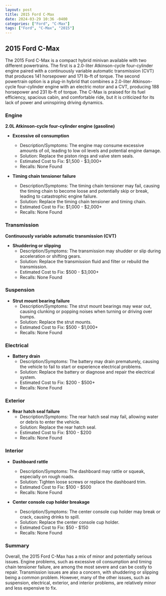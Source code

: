 ```yaml
---
layout: post
title: 2015 Ford C-Max
date: 2024-03-29 10:36 -0400
categories: ["Ford", "C-Max"]
tags: ["Ford", "C-Max", "2015"]
---
```

## 2015 Ford C-Max

The 2015 Ford C-Max is a compact hybrid minivan available with two different powertrains. The first is a 2.0-liter Atkinson-cycle four-cylinder engine paired with a continuously variable automatic transmission (CVT) that produces 141 horsepower and 171 lb-ft of torque. The second powertrain option is a plug-in hybrid that combines a 2.0-liter Atkinson-cycle four-cylinder engine with an electric motor and a CVT, producing 188 horsepower and 231 lb-ft of torque. The C-Max is praised for its fuel efficiency, spacious cabin, and comfortable ride, but it is criticized for its lack of power and uninspiring driving dynamics.

### Engine

**2.0L Atkinson-cycle four-cylinder engine (gasoline)**

- **Excessive oil consumption**
   - Description/Symptoms: The engine may consume excessive amounts of oil, leading to low oil levels and potential engine damage.
   - Solution: Replace the piston rings and valve stem seals.
   - Estimated Cost to Fix: $1,500 - $3,000+
   - Recalls: None Found

- **Timing chain tensioner failure**
   - Description/Symptoms: The timing chain tensioner may fail, causing the timing chain to become loose and potentially skip or break, leading to catastrophic engine failure.
   - Solution: Replace the timing chain tensioner and timing chain.
   - Estimated Cost to Fix: $1,000 - $2,000+
   - Recalls: None Found

### Transmission

**Continuously variable automatic transmission (CVT)**

- **Shuddering or slipping**
   - Description/Symptoms: The transmission may shudder or slip during acceleration or shifting gears.
   - Solution: Replace the transmission fluid and filter or rebuild the transmission.
   - Estimated Cost to Fix: $500 - $3,000+
   - Recalls: None Found

### Suspension

- **Strut mount bearing failure**
   - Description/Symptoms: The strut mount bearings may wear out, causing clunking or popping noises when turning or driving over bumps.
   - Solution: Replace the strut mounts.
   - Estimated Cost to Fix: $500 - $1,000+
   - Recalls: None Found

### Electrical

- **Battery drain**
   - Description/Symptoms: The battery may drain prematurely, causing the vehicle to fail to start or experience electrical problems.
   - Solution: Replace the battery or diagnose and repair the electrical system.
   - Estimated Cost to Fix: $200 - $500+
   - Recalls: None Found

### Exterior

- **Rear hatch seal failure**
   - Description/Symptoms: The rear hatch seal may fail, allowing water or debris to enter the vehicle.
   - Solution: Replace the rear hatch seal.
   - Estimated Cost to Fix: $100 - $200
   - Recalls: None Found

### Interior

- **Dashboard rattle**
   - Description/Symptoms: The dashboard may rattle or squeak, especially on rough roads.
   - Solution: Tighten loose screws or replace the dashboard trim.
   - Estimated Cost to Fix: $100 - $500
   - Recalls: None Found

- **Center console cup holder breakage**
   - Description/Symptoms: The center console cup holder may break or crack, causing drinks to spill.
   - Solution: Replace the center console cup holder.
   - Estimated Cost to Fix: $50 - $150
   - Recalls: None Found

### Summary

Overall, the 2015 Ford C-Max has a mix of minor and potentially serious issues. Engine problems, such as excessive oil consumption and timing chain tensioner failure, are among the most severe and can be costly to repair. Transmission issues are also a concern, with shuddering or slipping being a common problem. However, many of the other issues, such as suspension, electrical, exterior, and interior problems, are relatively minor and less expensive to fix.
